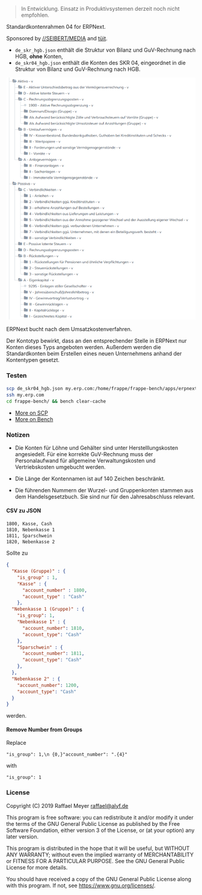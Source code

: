 > In Entwicklung. Einsatz in Produktivsystemen derzeit noch nicht empfohlen.

Standardkontenrahmen 04 for ERPNext.

Sponsored by [//SEIBERT/MEDIA](https://www.seibert-media.net/) and [tüit](https://www.tueit.de/).

* `de_skr_hgb.json` enthält die Struktur von Bilanz und GuV-Rechnung nach HGB, **ohne** Konten,
* `de_skr04_hgb.json` enthält die Konten des SKR 04, eingeordnet in die Struktur von Bilanz und GuV-Rechnung nach HGB.

![Struktur des Kontenrahmens](oberkonten.png)


ERPNext bucht nach dem Umsatzkostenverfahren.

Der Kontotyp bewirkt, dass an den entsprechender Stelle in ERPNext nur Konten dieses Typs angeboten werden. Außerdem werden die Standardkonten beim Erstellen eines neuen Unternehmens anhand der Kontentypen gesetzt.

### Testen 

```bash
scp de_skr04_hgb.json my.erp.com:/home/frappe/frappe-bench/apps/erpnext/erpnext/accounts/doctype/account/chart_of_accounts/verified/
ssh my.erp.com
cd frappe-bench/ && bench clear-cache
```

* [More on SCP](https://unix.stackexchange.com/a/106482)
* [More on Bench](https://frappe.io/docs/user/en/bench/resources/bench-commands-cheatsheet)

### Notizen

* Die Konten für Löhne und Gehälter sind unter Herstelllungskosten angesiedelt. Für eine korrekte GuV-Rechnung muss der Personalaufwand für allgemeine Verwaltungskosten und Vertriebskosten umgebucht werden.

* Die Länge der Kontennamen ist auf 140 Zeichen beschränkt.

* Die führenden Nummern der Wurzel- und Gruppenkonten stammen aus dem Handelsgesetzbuch. Sie sind nur für den Jahresabschluss relevant.

#### CSV zu JSON

```csv
1800, Kasse, Cash
1810, Nebenkasse 1
1811, Sparschwein
1820, Nebenkasse 2
```

Sollte zu

```json
{
  "Kasse (Gruppe)" : {
    "is_group" : 1,
    "Kasse" : {
      "account_number" : 1800,
      "account_type" : "Cash"
    },
  "Nebenkasse 1 (Gruppe)" : {
    "is_group": 1,
    "Nebenkasse 1" : {
      "account_number": 1810,
      "account_type": "Cash"
    },
    "Sparschwein" : {
      "account_number": 1811,
      "account_type": "Cash"
    },
  },
  "Nebenkasse 2" : {
    "account_number": 1200,
    "account_type": "Cash"
  }
}
```

werden.

#### Remove Number from Groups

Replace

```regex
"is_group": 1,\n {0,}"account_number": ".{4}"
```

with

```
"is_group": 1
```

### License

Copyright (C) 2019 Raffael Meyer raffael@alyf.de

This program is free software: you can redistribute it and/or modify it under the terms of the GNU General Public License as published by the Free Software Foundation, either version 3 of the License, or (at your option) any later version.

This program is distributed in the hope that it will be useful, but WITHOUT ANY WARRANTY; without even the implied warranty of MERCHANTABILITY or FITNESS FOR A PARTICULAR PURPOSE. See the GNU General Public License for more details.

You should have received a copy of the GNU General Public License along with this program. If not, see https://www.gnu.org/licenses/.
